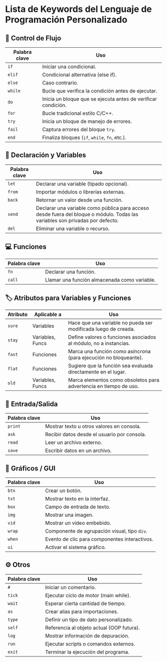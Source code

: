 # Lista de Keywords del Lenguaje de Programación Personalizado

## 🔢 Control de Flujo

| Palabra clave | Uso                                                           |
| ------------- | ------------------------------------------------------------- |
| `if`          | Iniciar una condicional.                                      |
| `elif`        | Condicional alternativa (else if).                            |
| `else`        | Caso contrario.                                               |
| `while`       | Bucle que verifica la condición antes de ejecutar.            |
| `do`          | Inicia un bloque que se ejecuta antes de verificar condición. |
| `for`         | Bucle tradicional estilo C/C++.                               |
| `try`         | Inicia un bloque de manejo de errores.                        |
| `fail`        | Captura errores del bloque `try`.                             |
| `end`         | Finaliza bloques (`if`, `while`, `fn`, etc.).                 |

## 🔹 Declaración y Variables

| Palabra clave | Uso                                                                                                                           |
| ------------- | ----------------------------------------------------------------------------------------------------------------------------- |
| `let`         | Declarar una variable (tipado opcional).                                                                                      |
| `from`        | Importar módulos o librerías externas.                                                                                        |
| `back`        | Retornar un valor desde una función.                                                                                          |
| `send`        | Declarar una variable como pública para acceso desde fuera del bloque o módulo. Todas las variables son privadas por defecto. |
| `del`         | Eliminar una variable o recurso.                                                                                              |

## 💻 Funciones

| Palabra clave | Uso                                          |
| ------------- | -------------------------------------------- |
| `fn`          | Declarar una función.                        |
| `call`        | Llamar una función almacenada como variable. |

## 🏷️ Atributos para Variables y Funciones

| Atributo | Aplicable a      | Uso                                                               |
| -------- | ---------------- | ----------------------------------------------------------------- |
| `sure`   | Variables        | Hace que una variable no pueda ser modificada luego de creada.    |
| `stay`   | Variables, Funcs | Define valores o funciones asociados al módulo, no a instancias.  |
| `fast`   | Funciones        | Marca una función como asíncrona (para ejecución no bloqueante).  |
| `flat`   | Funciones        | Sugiere que la función sea evaluada directamente en el lugar.     |
| `old`    | Variables, Funcs | Marca elementos como obsoletos para advertencia en tiempo de uso. |

## 📃 Entrada/Salida

| Palabra clave | Uso                                         |
| ------------- | ------------------------------------------- |
| `print`       | Mostrar texto u otros valores en consola.   |
| `ask`         | Recibir datos desde el usuario por consola. |
| `read`        | Leer un archivo externo.                    |
| `save`        | Escribir datos en un archivo.               |

## 🎨 Gráficos / GUI

| Palabra clave | Uso                                           |
| ------------- | --------------------------------------------- |
| `btn`         | Crear un botón.                               |
| `txt`         | Mostrar texto en la interfaz.                 |
| `box`         | Campo de entrada de texto.                    |
| `img`         | Mostrar una imagen.                           |
| `vid`         | Mostrar un video embebido.                    |
| `wrap`        | Componente de agrupación visual, tipo `div`.  |
| `when`        | Evento de clic para componentes interactivos. |
| `ui`          | Activar el sistema gráfico.                   |

## ⚙️ Otros

| Palabra clave | Uso                                       |
| ------------- | ----------------------------------------- |
| `#`           | Iniciar un comentario.                    |
| `tick`        | Ejecutar ciclo de motor (main while).     |
| `wait`        | Esperar cierta cantidad de tiempo.        |
| `as`          | Crear alias para importaciones.           |
| `type`        | Definir un tipo de dato personalizado.    |
| `self`        | Referencia al objeto actual (OOP futura). |
| `log`         | Mostrar información de depuración.        |
| `run`         | Ejecutar scripts o comandos externos.     |
| `exit`        | Terminar la ejecución del programa.       |
